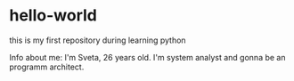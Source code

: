# hello-world
this is my first repository during learning python

Info about me:
I'm Sveta, 26 years old. I'm system analyst and gonna be an programm architect. 
